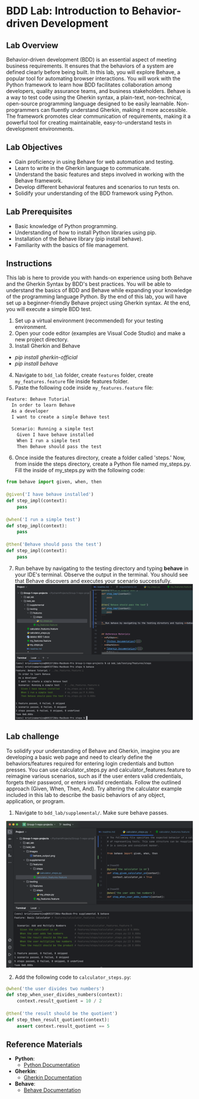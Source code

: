 # BDD Lab: Introduction to Behavior-driven Development

## Lab Overview

Behavior-driven development (BDD) is an essential aspect of meeting business requirements.
It ensures that the behaviors of a system are defined clearly before being built.
In this lab, you will explore Behave, a popular tool for automating browser interactions.
You will work with the Python framework to learn how BDD facilitates collaboration among developers, quality assurance teams, and business stakeholders.
Behave is a way to test code using the Gherkin syntax, a plain-text, non-technical, open-source programming language designed to be easily learnable.
Non-programmers can fluently understand Gherkin, making it more accessible.
The framework promotes clear communication of requirements, making it a powerful tool for creating maintainable, easy-to-understand tests in development environments. 

## Lab Objectives

* Gain proficiency in using Behave for web automation and testing.
* Learn to write in the Gherkin language to communicate.
* Understand the basic features and steps involved in working with the Behave framework.
* Develop different behavioral features and scenarios to run tests on.
* Solidify your understanding of the BDD framework using Python.

## Lab Prerequisites

* Basic knowledge of Python programming.
* Understanding of how to install Python libraries using pip.
* Installation of the Behave library (pip install behave).
* Familiarity with the basics of file management.


## Instructions
This lab is here to provide you with hands-on experience using both Behave and the Gherkin Syntax by BDD's best practices.
You will be able to understand the basics of BDD and Behave while expanding your knowledge of the programming language Python.
By the end of this lab, you will have set up a beginner-friendly Behave project using Gherkin syntax.
At the end, you will execute a simple BDD test.

1. Set up a virtual environment (recommended) for your testing environment.
2. Open your code editor (examples are Visual Code Studio) and make a new project directory.
3. Install Gherkin and Behave
- *pip install gherkin-official*
- *pip install behave*
4. Navigate to `bdd_lab` folder, create `features` folder, create `my_features.feature` file inside features folder.
5. Paste the following code inside `my_features.feature` file:
```gherkin
Feature: Behave Tutorial
  In order to learn Behave
  As a developer
  I want to create a simple Behave test

  Scenario: Running a simple test
    Given I have behave installed
    When I run a simple test
    Then Behave should pass the test
```

6. Once inside the features directory, create a folder called 'steps.'
Now, from inside the steps directory, create a Python file named my_steps.py.
Fill the inside of my_steps.py with the following code:

```python
from behave import given, when, then

@given('I have behave installed')
def step_impl(context):
    pass

@when('I run a simple test')
def step_impl(context):
    pass

@then('Behave should pass the test')
def step_impl(context):
    pass
```

7. Run behave by navigating to the testing directory and typing **behave** in your IDE's terminal.
Observe the output in the terminal.
You should see that Behave discovers and executes your scenario successfully.
![behave output](./images/behave_output.png)

## Lab challenge

To solidify your understanding of Behave and Gherkin, imagine you are developing a basic web page and need to clearly define the behaviors/features required for entering login credentials and button presses.
You can use calculator_steps.py and calculator_features.feature to reimagine various scenarios, such as if the user enters valid credentials, forgets their password, or enters invalid credentials.
Follow the outlined approach (Given, When, Then, And).
Try altering the calculator example included in this lab to describe the basic behaviors of any object, application, or program.

1. Navigate to `bdd_lab/supplemental/`. Make sure behave passes.

![supplemental output](./images/supplemental_output.png)

2. Add the following code to `calculator_steps.py`:

```python
@when('the user divides two numbers')
def step_when_user_divides_numbers(context):
    context.result_quotient = 10 / 2

@then('the result should be the quotient')
def step_then_result_quotient(context):
    assert context.result_quotient == 5
```



## Reference Materials
- **Python**:
  * [Python Documentation](https://docs.python.org/3/)
- **Gherkin**:
  * [Gherkin Documentation](https://cucumber.io/docs/gherkin/)
- **Behave**:
  * [Behave Documentation](https://behave.readthedocs.io/en/latest/)
